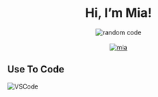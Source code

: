 <div align="center" >
   <h1>Hi, I’m Mia!</h1>
</div>
<div align="center" >
<img src="https://user-images.githubusercontent.com/130464314/232234472-6d144cc0-657c-4055-8fab-f4362eff71cf.png" alt="random code">
<br>
   <br>
<a href="https://www.instagram.com/_mia0104/" target="_blank">
  <img src="https://img.shields.io/badge/Instagram-fe4164?style=for-the-badge&logo=instagram&logoColor=white" alt="mia" />
 </a> 
   </div>
   
## Use To Code

   ![VSCode](https://img.shields.io/badge/Visual_Studio-0078d7?style=for-the-badge&logo=visual%20studio&logoColor=white)


